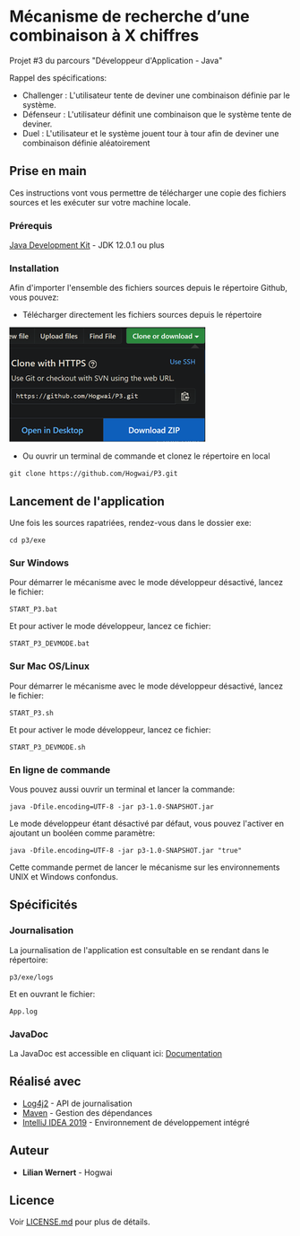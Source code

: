 # Mécanisme de recherche d’une combinaison à X chiffres
Projet #3 du parcours "Développeur d'Application - Java"


Rappel des spécifications:

 - Challenger : L'utilisateur tente de deviner une combinaison définie par le système.
 - Défenseur : L'utilisateur définit une combinaison que le système tente de deviner.
 - Duel : L'utilisateur et le système jouent tour à tour afin de deviner une combinaison définie aléatoirement 

## Prise en main

Ces instructions vont vous permettre de télécharger une copie des fichiers sources et les exécuter sur votre machine locale.

### Prérequis

[Java Development Kit](https://www.oracle.com/technetwork/java/javase/downloads/index.html) - JDK 12.0.1 ou plus

### Installation

Afin d'importer l'ensemble des fichiers sources depuis le répertoire Github, vous pouvez:

- Télécharger directement les fichiers sources depuis le répertoire

![](docs/img/Dowload.png)


- Ou ouvrir un terminal de commande et clonez le répertoire en local

```
git clone https://github.com/Hogwai/P3.git
```

## Lancement de l'application

Une fois les sources rapatriées, rendez-vous dans le dossier exe:
```
cd p3/exe
```
### Sur Windows
Pour démarrer le mécanisme avec le mode développeur désactivé, lancez le fichier:
```
START_P3.bat
```
Et pour activer le mode développeur, lancez ce fichier:
```
START_P3_DEVMODE.bat
```
### Sur Mac OS/Linux
Pour démarrer le mécanisme avec le mode développeur désactivé, lancez le fichier:
```
START_P3.sh
```

Et pour activer le mode développeur, lancez ce fichier:
```
START_P3_DEVMODE.sh
```

### En ligne de commande
Vous pouvez aussi ouvrir un terminal et lancer la commande:
```
java -Dfile.encoding=UTF-8 -jar p3-1.0-SNAPSHOT.jar 
```

Le mode développeur étant désactivé par défaut, vous pouvez l'activer en ajoutant un booléen comme paramètre:
```
java -Dfile.encoding=UTF-8 -jar p3-1.0-SNAPSHOT.jar "true"
```

Cette commande permet de lancer le mécanisme sur les environnements UNIX et Windows confondus.

## Spécificités
### Journalisation
La journalisation de l'application est consultable en se rendant dans le répertoire:
```
p3/exe/logs
```
Et en ouvrant le fichier:
```
App.log
```

### JavaDoc
La JavaDoc est accessible en cliquant ici: [Documentation](javadoc/)

## Réalisé avec

* [Log4j2](https://logging.apache.org/log4j/2.x/) - API de journalisation
* [Maven](https://maven.apache.org/) - Gestion des dépendances
* [IntelliJ IDEA 2019](https://www.jetbrains.com/idea/) - Environnement de développement intégré

## Auteur

* **Lilian Wernert** - Hogwai

## Licence

Voir [LICENSE.md](LICENSE.md) pour plus de détails.
